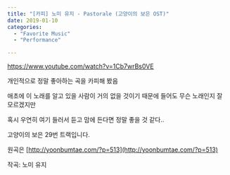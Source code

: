 ```yaml
---
title: "[카피] 노미 유지 - Pastorale (고양이의 보은 OST)"
date: 2019-01-10
categories: 
  - "Favorite Music"
  - "Performance"

---
```


https://www.youtube.com/watch?v=1Cb7wrBs0VE

개인적으로 정말 좋아하는 곡을 카피해 봤음

애초에 이 노래를 알고 있을 사람이 거의 없을 것이기 때문에 들어도 무슨 노래인지 잘 모르겠지만

혹시 우연히 여기 들러서 듣고 맘에 든다면 정말 좋을 것 같다..

고양이의 보은 29번 트랙입니다.

원곡은 [http://yoonbumtae.com/?p=513](http://yoonbumtae.com/?p=513)

작곡: 노미 유지
